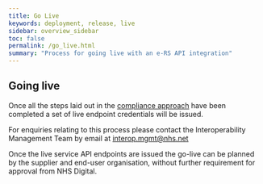 ```yaml
---
title: Go Live
keywords: deployment, release, live
sidebar: overview_sidebar
toc: false
permalink: /go_live.html
summary: "Process for going live with an e-RS API integration"
---
```


## Going live
Once all the steps laid out in the [compliance approach](assure_compliance_approach.html) have been completed a set of live endpoint credentials will be issued.  

For enquiries relating to this process please contact the Interoperability Management Team by email at [interop.mgmt@nhs.net](mailto:interop.mgmt@nhs.net)  

Once the live service API endpoints are issued the go-live can be planned by the supplier and end-user organisation, without further requirement for approval from NHS Digital.

